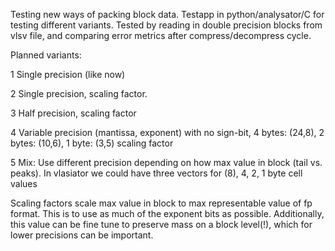 Testing new ways of packing block data. Testapp in python/analysator/C
for testing different variants. Tested by reading in double precision
blocks from vlsv file, and comparing error metrics after compress/decompress
cycle.


Planned variants:

1 Single precision (like now)

2 Single precision, scaling factor.

3 Half precision, scaling factor

4 Variable precision (mantissa, exponent) with no sign-bit,  4 bytes: (24,8), 2 bytes: (10,6), 1 byte: (3,5)  scaling factor

5 Mix: Use different precision depending on how max value in block (tail vs. peaks). In vlasiator we could have three vectors for (8), 4, 2, 1 byte cell values



Scaling factors scale max value in block to max representable value of
fp format. This is to use as much of the exponent bits as
possible. Additionally, this value can be fine tune to preserve mass
on a block level(!), which for lower precisions can be important.


